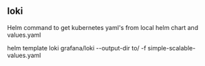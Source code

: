 ## loki

Helm command to get kubernetes yaml's from local helm chart and values.yaml


helm template loki grafana/loki --output-dir to/ -f simple-scalable-values.yaml
